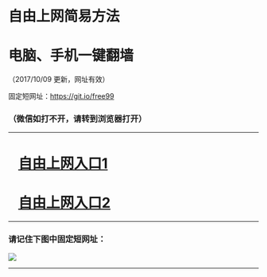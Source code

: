 ﻿# 自由上网简易方法

# 电脑、手机一键翻墙

（2017/10/09 更新，网址有效）

固定短网址：https://git.io/free99

### （微信如打不开，请转到浏览器打开）


***





# &nbsp;&nbsp; <a href="http://ft916530755.fwq-tz-1001.info/fwqtz01.html?t=100900117299 " target="_blank">自由上网入口1</a>
# &nbsp;&nbsp; <a href="http://ft3021013348.fwq-tz-1002.info/fwqtz02.html?t=100900123729 " target="_blank">自由上网入口2</a>
***

### 请记住下图中固定短网址：

<img src="https://s3-us-west-2.amazonaws.com/fwq-1001/yjfq-20170905okok.png" /> 


***

